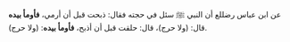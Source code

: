 عن ابن عباس رضللع  أن النبي ﷺ سئل في حجته فقال: ذبحت قبل أن أرمي، **فأومأ بيده** قال: (ولا حرج)، قال: حلقت قبل أن أذبح، **فأومأ بيده**: (ولا حرج).
